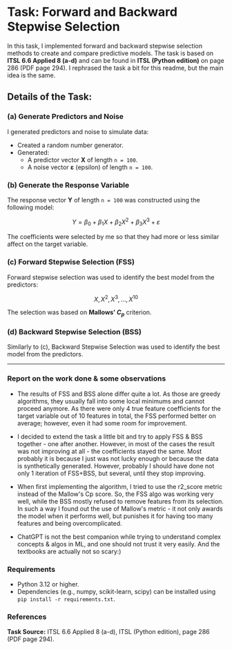 # Task: Forward and Backward Stepwise Selection

In this task, I implemented forward and backward stepwise selection methods to create and compare predictive models.
The task is based on **ITSL 6.6 Applied 8 (a-d)** and can be found in **ITSL (Python edition)** on page 286 (PDF page
294). I rephrased the task a bit for this readme, but the main idea is the same.

## Details of the Task:

### (a) Generate Predictors and Noise

I generated predictors and noise to simulate data:

- Created a random number generator.
- Generated:
    - A predictor vector **X** of length `n = 100`.
    - A noise vector **ε** (epsilon) of length `n = 100`.

### (b) Generate the Response Variable

The response vector **Y** of length `n = 100` was constructed using the following model:

$$
Y = \beta_0 + \beta_1 X + \beta_2 X^2 + \beta_3 X^3 + \varepsilon
$$

The coefficients were selected by me so that they had more or less similar affect on the target variable.
### (c) Forward Stepwise Selection (FSS)

Forward stepwise selection was used to identify the best model from the predictors:

$$
X, X^2, X^3, \dots, X^{10}
$$

The selection was based on **Mallows' $C_p$** criterion.

### (d) Backward Stepwise Selection (BSS)

Similarly to (c), Backward Stepwise Selection was used to identify the best model from the predictors.

---

### Report on the work done & some observations

- The results of FSS and BSS alone differ quite a lot. As those are greedy algorithms, they usually fall into some
local minimums and cannot proceed anymore. As there were only 4 true feature coefficients for the target variable out
of 10 features in total, the FSS performed better on average; however, even it had some room for improvement.

- I decided to extend the task a little bit and try to apply FSS & BSS together - one after another.
However, in most of the cases the result was not improving at all - the coefficients stayed the same.
Most probably it is because I just was not lucky enough or because the data is synthetically
generated. However, probably I should have done not only 1 iteration of FSS+BSS, but several, until they
stop improving. 

- When first implementing the algorithm, I tried to use the r2_score metric instead of the Mallow's
Cp score. So, the FSS algo was working very well, while the BSS mostly refused to remove features from its selection.
In such a way I found out the use of Mallow's metric - it not only awards the model when it performs well, but punishes
it for having too many features and being overcomplicated.

- ChatGPT is not the best companion while trying to understand complex concepts & algos in ML, and one
should not trust it very easily. And the textbooks are actually not so scary:)

### Requirements

- Python 3.12 or higher.
- Dependencies (e.g., numpy, scikit-learn, scipy) can be installed using `pip install -r requirements.txt`.

### References

**Task Source:** ITSL 6.6 Applied 8 (a-d), ITSL (Python edition), page 286 (PDF page 294).  
